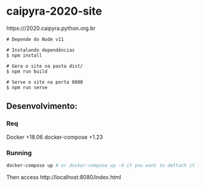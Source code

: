 # caipyra-2020-site

https:///2020.caipyra.python.org.br

```
# Depende do Node v11

# Instalando dependências
$ npm install

# Gera o site na pasta dist/
$ npm run build

# Serve o site na porta 8080
$ npm run serve
```

## Desenvolvimento:

### Req

Docker +18.06
docker-compose +1.23

### Running

```bash
docker-compose up # or docker-compose up -d if you want to dettach it from the terminal
```

Then access http://localhost:8080/index.html
